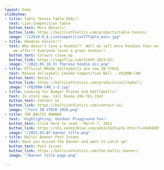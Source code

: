 ```yaml
---
layout: home
slideshow:
- title: Table Tennis Table DEAL!!
  text: Lion Competition Table
  button_text: More Details!
  button_link: https://balticathletics.com/products/table-tennis/
  image: "/12610-8_A_LionCompetitionTTTable_main.jpg"
- title: Hoodies Galore!!!
  text: Who doesn't love a hoodie??  Well we sell more hoodies than any other garment
    we offer!! Everyone loves a great hoodie!!
  button_text: Colours close up
  button_link: https://sageflip.com/51695-2022/42/
  image: "/2022.05.16 St Therese hoodie pic.png"
- title: Official MHSAA Volleyballs are now IN STOCK
  text: Mikasa Volleyball Canada Competition Ball - VQ200W-CAN
  button_text: Details
  button_link: https://balticathletics.com/products/volleyball/
  image: "/VQ200W-CAN_1-Z.jpg"
- title: Looking for Bumper Plates and Kettlebells?
  text: In stock now. Call Rauno 204-781-3342
  button_text: Contact Us
  button_link: https://balticathletics.com/contact-us/
  image: "/York IN STOCK 2020.png"
- title: THE BALTIC BANNER
  text: 'Highlighting: Outdoor Playground Fun!'
  button_text: Click here to read - March 7, 2022
  button_link: https://sh1.sendinblue.com/adz2vlm35xpfe.html?t=1646680522
  image: "/2022.03.07 banner title.png"
- title: Baltic Banner Past Issues
  text: Have you missed the Banner and want to catch up?
  button_text: Past Issues
  button_link: https://balticathletics.com/the-baltic-banner/
  image: "/Banner title page.png"

---
```

